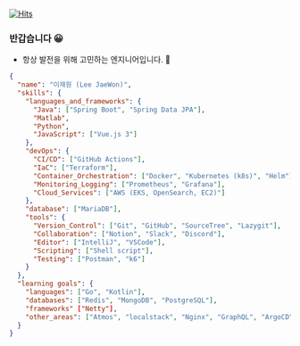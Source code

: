 [![Hits](https://hits.seeyoufarm.com/api/count/incr/badge.svg?url=https%3A%2F%2Fgithub.com%2Fjlee38266%2Fhit-counter&count_bg=%2379C83D&title_bg=%23555555&icon=smugmug.svg&icon_color=%232BB880&title=hits+this+profile%21&edge_flat=false)](https://hits.seeyoufarm.com)
### 반갑습니다 😀
- 항상 발전을 위해 고민하는 엔지니어입니다. 🌱

``` json
{
  "name": "이재원 (Lee JaeWon)",
  "skills": {
    "languages_and_frameworks": {
      "Java": ["Spring Boot", "Spring Data JPA"],
      "Matlab",
      "Python",
      "JavaScript": ["Vue.js 3"]
    },
    "devOps": {
      "CI/CD": ["GitHub Actions"],
      "IaC": ["Terraform"],
      "Container_Orchestration": ["Docker", "Kubernetes (k8s)", "Helm"],
      "Monitoring_Logging": ["Prometheus", "Grafana"],
      "Cloud_Services": ["AWS (EKS, OpenSearch, EC2)"]
    },
    "database": ["MariaDB"],
    "tools": {
      "Version_Control": ["Git", "GitHub", "SourceTree", "Lazygit"],
      "Collaboration": ["Notion", "Slack", "Discord"],
      "Editor": ["IntelliJ", "VSCode"],
      "Scripting": ["Shell script"],
      "Testing": ["Postman", "k6"]
    }
  },
  "learning goals": {
    "languages": ["Go", "Kotlin"],
    "databases": ["Redis", "MongoDB", "PostgreSQL"],
    "frameworks" ["Netty"],
    "other_areas": ["Atmos", "localstack", "Nginx", "GraphQL", "ArgoCD", "Fluent Bit", "Tilt"]
  }
}
```
<!-- ![Jaewon's GitHub stats](https://github-readme-stats.vercel.app/api?username=jlee38266&show_icons=true&theme=tokyonight) />


<!--<div style="display: flex;">
  <img src="https://github-readme-stats.vercel.app/api?username=jlee38266&show_icons=true" alt="jlee38266's github stats" />
   <a href="https://solved.ac/akdmf23">
    <img src="http://mazassumnida.wtf/api/generate_badge?boj=akdmf23" alt="solved.ac tier" />
  </a> 
</div>-->
<!--
![jlee38266's github stats](https://github-readme-stats.vercel.app/api?username=jlee38266&show_icons=true)
[![solved.ac tier](http://mazassumnida.wtf/api/generate_badge?boj=akdmf23)](https://solved.ac/akdmf23)
-->
